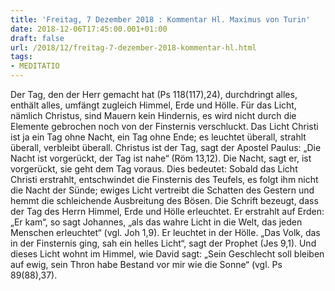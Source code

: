 ```yaml
---
title: 'Freitag, 7 Dezember 2018 : Kommentar Hl. Maximus von Turin'
date: 2018-12-06T17:45:00.001+01:00
draft: false
url: /2018/12/freitag-7-dezember-2018-kommentar-hl.html
tags: 
- MEDITATIO
---
```


Der Tag, den der Herr gemacht hat (Ps 118(117),24), durchdringt alles, enthält alles, umfängt zugleich Himmel, Erde und Hölle. Für das Licht, nämlich Christus, sind Mauern kein Hindernis, es wird nicht durch die Elemente gebrochen noch von der Finsternis verschluckt. Das Licht Christi ist ja ein Tag ohne Nacht, ein Tag ohne Ende; es leuchtet überall, strahlt überall, verbleibt überall. Christus ist der Tag, sagt der Apostel Paulus: „Die Nacht ist vorgerückt, der Tag ist nahe“ (Röm 13,12). Die Nacht, sagt er, ist vorgerückt, sie geht dem Tag voraus. Dies bedeutet: Sobald das Licht Christi erstrahlt, entschwindet die Finsternis des Teufels, es folgt ihm nicht die Nacht der Sünde; ewiges Licht vertreibt die Schatten des Gestern und hemmt die schleichende Ausbreitung des Bösen. Die Schrift bezeugt, dass der Tag des Herrn Himmel, Erde und Hölle erleuchtet. Er erstrahlt auf Erden: „Er kam“, so sagt Johannes, „als das wahre Licht in die Welt, das jeden Menschen erleuchtet“ (vgl. Joh 1,9). Er leuchtet in der Hölle. „Das Volk, das in der Finsternis ging, sah ein helles Licht“, sagt der Prophet (Jes 9,1). Und dieses Licht wohnt im Himmel, wie David sagt: „Sein Geschlecht soll bleiben auf ewig, sein Thron habe Bestand vor mir wie die Sonne“ (vgl. Ps 89(88),37).